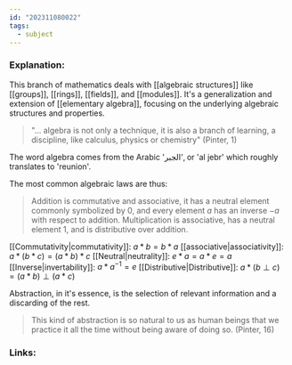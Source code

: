 ```yaml
---
id: "202311080022"
tags:
  - subject
---
```

### Explanation:
This branch of mathematics deals with [[algebraic structures]] like [[groups]], [[rings]], [[fields]], and [[modules]]. It's a generalization and extension of [[elementary algebra]], focusing on the underlying algebraic structures and properties.

> "... algebra is not only a technique, it is also a branch of learning, a discipline, like calculus, physics or chemistry" (Pinter, 1)

The word algebra comes from the Arabic 'الجبر', or 'al jebr' which roughly translates to 'reunion'.

The most common algebraic laws are thus:

> Addition is commutative and associative, it has a neutral element commonly symbolized by $0$, and every element $a$ has an inverse $-a$ with respect to addition. Multiplication is associative, has a neutral element $1$, and is distributive over addition.

[[Commutativity|commutativity]]: $a * b = b * a$ 
[[associative|associativity]]: $a * (b * c) = (a * b) * c$
[[Neutral|neutrality]]: $e * a = a * e = a$ 
[[Inverse|invertability]]: $a * a^{-1} = e$
[[Distributive|Distributive]]: $a * (b \perp c) = (a * b) \perp (a * c)$

Abstraction, in it's essence, is the selection of relevant information and a discarding of the rest.
>This kind of abstraction is so natural to us as human beings that we practice it all the time without being aware of doing so. (Pinter, 16)
### Links:
